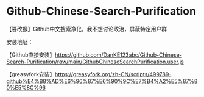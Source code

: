 # Github-Chinese-Search-Purification
【篡改猴】Github中文搜索净化，我不想讨论政治，屏蔽特定用户群

安装地址：

【Github直接安装】https://github.com/DanKE123abc/Github-Chinese-Search-Purification/raw/main/GithubChineseSearchPurification.user.js

【greasyfork安装】https://greasyfork.org/zh-CN/scripts/499789-github%E4%B8%AD%E6%96%87%E6%90%9C%E7%B4%A2%E5%87%80%E5%8C%96
